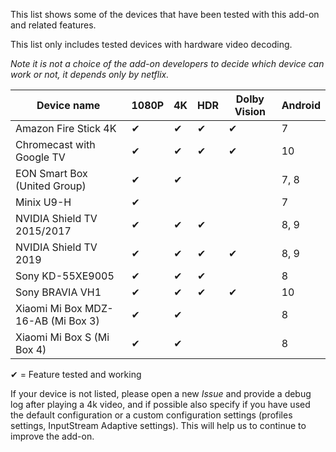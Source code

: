 This list shows some of the devices that have been tested with this add-on and related features.

This list only includes tested devices with hardware video decoding.

*Note it is not a choice of the add-on developers to decide which device can work or not, it depends only by netflix.*

| Device name                              | 1080P  | 4K   | HDR | Dolby Vision | Android |
| ---------------------------------------- | ------ | ---- | --- | ------------ | ------- |
| Amazon Fire Stick 4K                     | ✔     | ✔    | ✔   | ✔           | 7       |
| Chromecast with Google TV                | ✔     | ✔    | ✔   | ✔           | 10      |
| EON Smart Box (United Group)             | ✔     | ✔    |     |              | 7, 8    |
| Minix U9-H                               | ✔     |      |     |              | 7       |
| NVIDIA Shield TV 2015/2017               | ✔     | ✔    | ✔   |             | 8, 9    |
| NVIDIA Shield TV 2019                    | ✔     | ✔    | ✔   | ✔           | 8, 9    |
| Sony KD-55XE9005                         | ✔     | ✔    | ✔   |              | 8       |
| Sony BRAVIA VH1                          | ✔     | ✔    | ✔   | ✔           | 10      |
| Xiaomi Mi Box MDZ-16-AB (Mi Box 3)       | ✔     | ✔    |     |              | 8       |
| Xiaomi Mi Box S (Mi Box 4)               | ✔     | ✔    |     |              | 8       |

✔ = Feature tested and working

If your device is not listed, please open a new *Issue* and provide a debug log after playing a 4k video, and if possible also specify if you have used the default configuration or a custom configuration settings (profiles settings, InputStream Adaptive settings).
This will help us to continue to improve the add-on.
